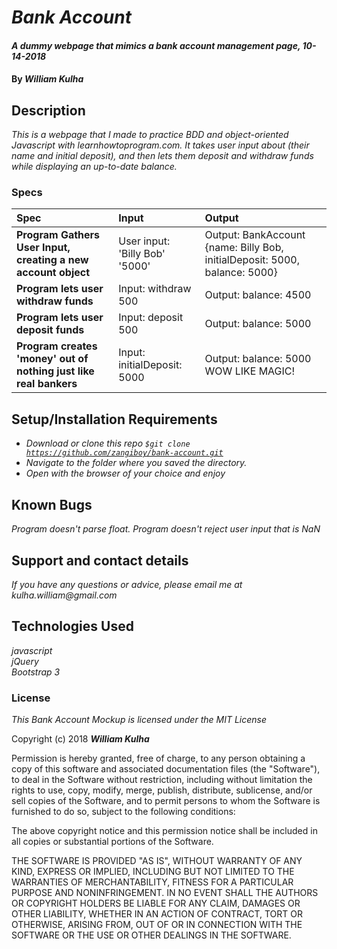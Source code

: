 # _Bank Account_

#### _A dummy webpage that mimics a bank account management page, 10-14-2018_

#### By _**William Kulha**_

## Description

_This is a webpage that I made to practice BDD and object-oriented Javascript with learnhowtoprogram.com. It takes user input about (their name and initial deposit), and then lets them deposit and withdraw funds while displaying an up-to-date balance._

### Specs
| Spec | Input | Output |
| :-------------     | :------------- | :------------- |
**Program Gathers User Input, creating a new account object** | User input: 'Billy Bob' '5000' | Output: BankAccount {name: Billy Bob, initialDeposit: 5000, balance: 5000} |
**Program lets user withdraw funds** | Input: withdraw 500 | Output: balance: 4500 |
**Program lets user deposit funds** | Input: deposit 500| Output: balance: 5000  |
**Program creates 'money' out of nothing just like real bankers** | Input: initialDeposit: 5000 | Output: balance: 5000 WOW LIKE MAGIC!|




## Setup/Installation Requirements

* _Download or clone this repo <code>$git clone https://github.com/zangiboy/bank-account.git</code>_
* _Navigate to the folder where you saved the directory._
* _Open with the browser of your choice and enjoy_


## Known Bugs

_Program doesn't parse float. Program doesn't reject user input that is NaN_

## Support and contact details

_If you have any questions or advice, please email me at kulha.william@gmail.com_

## Technologies Used

_javascript_\
_jQuery_\
_Bootstrap 3_

### License

*This Bank Account Mockup is licensed under the MIT License*

Copyright (c) 2018 **_William Kulha_**

Permission is hereby granted, free of charge, to any person obtaining a copy of this software and associated documentation files (the "Software"), to deal in the Software without restriction, including without limitation the rights to use, copy, modify, merge, publish, distribute, sublicense, and/or sell copies of the Software, and to permit persons to whom the Software is furnished to do so, subject to the following conditions:

The above copyright notice and this permission notice shall be included in all copies or substantial portions of the Software.

THE SOFTWARE IS PROVIDED "AS IS", WITHOUT WARRANTY OF ANY KIND, EXPRESS OR IMPLIED, INCLUDING BUT NOT LIMITED TO THE WARRANTIES OF MERCHANTABILITY, FITNESS FOR A PARTICULAR PURPOSE AND NONINFRINGEMENT. IN NO EVENT SHALL THE AUTHORS OR COPYRIGHT HOLDERS BE LIABLE FOR ANY CLAIM, DAMAGES OR OTHER LIABILITY, WHETHER IN AN ACTION OF CONTRACT, TORT OR OTHERWISE, ARISING FROM, OUT OF OR IN CONNECTION WITH THE SOFTWARE OR THE USE OR OTHER DEALINGS IN THE SOFTWARE.
